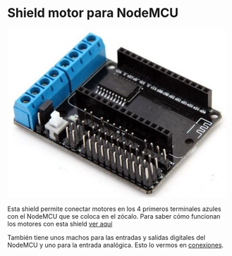# Shield motor para NodeMCU

![](/assets/shieldmotor.jpg)

Esta shield permite conectar motores en los 4 primeros terminales azules con el NodeMCU que se coloca en el zócalo. Para saber cómo funcionan los motores con esta shield [ver aquí](http://arduinoamuete.blogspot.com/2017/02/doitcar-kit-programacion-con-arduino.html)

También tiene unos machos para las entradas y salidas digitales del NodeMCU y uno para la entrada analógica. Esto lo vermos en [conexiones](https://catedu.github.io/Rover-arduino/capitulo-uno/conexiones.html).
